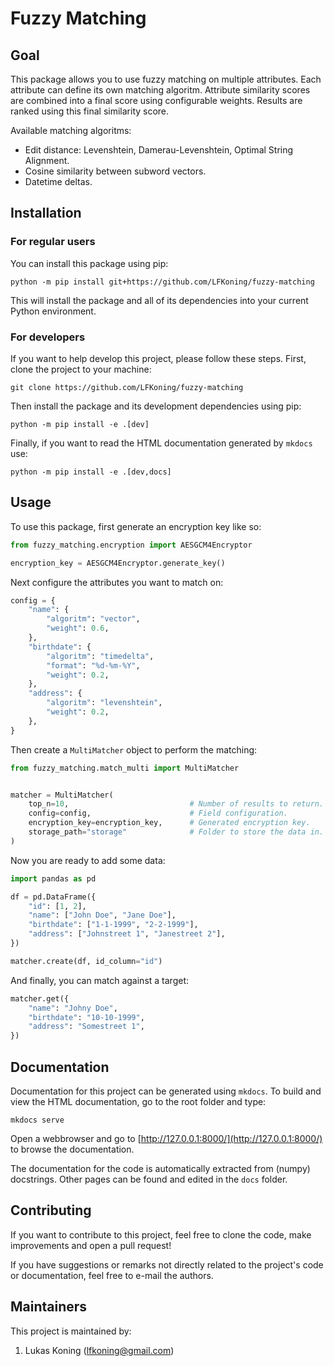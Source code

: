 # Fuzzy Matching

## Goal

This package allows you to use fuzzy matching on multiple attributes. Each attribute can
define its own matching algoritm. Attribute similarity scores are combined into a final
score using configurable weights. Results are ranked using this final similarity score.

Available matching algoritms:

- Edit distance: Levenshtein, Damerau-Levenshtein, Optimal String Alignment.
- Cosine similarity between subword vectors.
- Datetime deltas.

## Installation

### For regular users

You can install this package using pip:

```shell
python -m pip install git+https://github.com/LFKoning/fuzzy-matching
```

This will install the package and all of its dependencies into your current Python
environment.

### For developers

If you want to help develop this project, please follow these steps.
First, clone the project to your machine:

```shell
git clone https://github.com/LFKoning/fuzzy-matching
```

Then install the package and its development dependencies using pip:

```shell
python -m pip install -e .[dev]
```

Finally, if you want to read the HTML documentation generated by `mkdocs` use:

```shell
python -m pip install -e .[dev,docs]
```

## Usage

To use this package, first generate an encryption key like so:

```python
from fuzzy_matching.encryption import AESGCM4Encryptor

encryption_key = AESGCM4Encryptor.generate_key()
```

Next configure the attributes you want to match on:

```python
config = {
    "name": {
        "algoritm": "vector",
        "weight": 0.6,
    },
    "birthdate": {
        "algoritm": "timedelta",
        "format": "%d-%m-%Y",
        "weight": 0.2,
    },
    "address": {
        "algoritm": "levenshtein",
        "weight": 0.2,
    },
}
```

Then create a `MultiMatcher` object to perform the matching:

```python
from fuzzy_matching.match_multi import MultiMatcher


matcher = MultiMatcher(
    top_n=10,                           # Number of results to return.
    config=config,                      # Field configuration.
    encryption_key=encryption_key,      # Generated encryption key.
    storage_path="storage"              # Folder to store the data in.
)
```

Now you are ready to add some data:

```python
import pandas as pd

df = pd.DataFrame({
    "id": [1, 2],
    "name": ["John Doe", "Jane Doe"],
    "birthdate": ["1-1-1999", "2-2-1999"],
    "address": ["Johnstreet 1", "Janestreet 2"],
})

matcher.create(df, id_column="id")
```

And finally, you can match against a target:

```python
matcher.get({
    "name": "Johny Doe",
    "birthdate": "10-10-1999",
    "address": "Somestreet 1",
})
```

## Documentation

Documentation for this project can be generated using `mkdocs`. To build and view the
HTML documentation, go to the root folder and type:

```shell
mkdocs serve
```

Open a webbrowser and go to [http://127.0.0.1:8000/](http://127.0.0.1:8000/) to browse
the documentation.

The documentation for the code is automatically extracted from (numpy) docstrings. Other
pages can be found and edited in the `docs` folder.

## Contributing

If you want to contribute to this project, feel free to clone the code, make
improvements and open a pull request!

If you have suggestions or remarks not directly related to the project's code or
documentation, feel free to e-mail the authors.

## Maintainers

This project is maintained by:

1. Lukas Koning (lfkoning@gmail.com)
